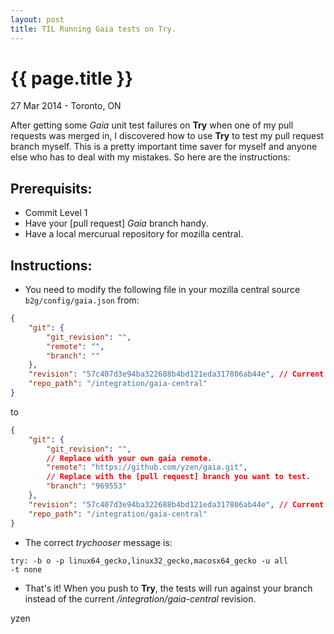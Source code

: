 ```yaml
---
layout: post
title: TIL Running Gaia tests on Try.
---
```


{{ page.title }}
================

<p class="meta">27 Mar 2014 - Toronto, ON</p>

After getting some *Gaia* unit test failures on **Try** when one of my pull requests was merged in, I discovered how to use **Try** to test my pull request branch myself. This is a pretty important time saver for myself and anyone else who has to deal with my mistakes. So here are the instructions:

Prerequisits:
------------

* Commit Level 1
* Have your [pull request] *Gaia* branch handy.
* Have a local mercurual repository for  mozilla central.

Instructions:
------------

* You need to modify the following file in your mozilla central source <code>b2g/config/gaia.json</code> from:

```json
{
    "git": {
        "git_revision": "",
        "remote": "",
        "branch": ""
    },
    "revision": "57c407d3e94ba322688b4bd121eda317806ab44e", // Current rev.
    "repo_path": "/integration/gaia-central"
}
```

to

```json
{
    "git": {
        "git_revision": "",
        // Replace with your own gaia remote.
        "remote": "https://github.com/yzen/gaia.git",
        // Replace with the [pull request] branch you want to test.
        "branch": "969553"
    },
    "revision": "57c407d3e94ba322688b4bd121eda317806ab44e", // Current rev.
    "repo_path": "/integration/gaia-central"
}
```

* The correct *trychooser* message is:

<code>try: -b o -p linux64_gecko,linux32_gecko,macosx64_gecko -u all -t none</code>

* That's it! When you push to **Try**, the tests will run against your branch instead of the current */integration/gaia-central* revision.

yzen
